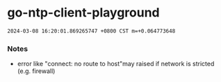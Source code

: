 go-ntp-client-playground
========================
```bash
2024-03-08 16:20:01.869265747 +0800 CST m=+0.064773648
```

### Notes
- error like "connect: no route to host"may raised if network is stricted (e.g. firewall)
